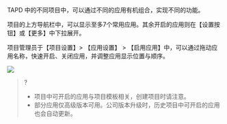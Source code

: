 TAPD 中的不同项目中，可以通过不同的应用有机组合，实现不同的功能。

项目的上方导航栏中，可以显示至多7个常用应用。其余开启的应用则在【设置按钮】或【更多】中下拉展开。

项目管理员于【项目设置】> 【应用设置】 > 【启用应用】中，可以通过拖动应用名称，快速开启、关闭应用，并调整应用显示位置与顺序。

![](https://main.qcloudimg.com/raw/271b4a561ae42fad19d83eef4ac6877e.gif)

>?
>- 项目中可开启的应用与项目模板相关，创建项目时请注意。
>- 部分应用仅高级版本可用。公司版本升级时，历史项目中可开启的应用也会自动更新。
